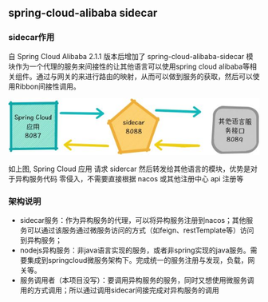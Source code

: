 ## spring-cloud-alibaba sidecar 
### sidecar作用
自 Spring Cloud Alibaba 2.1.1 版本后增加了 spring-cloud-alibaba-sidecar 模块作为一个代理的服务来间接性的让其他语言可以使用spring cloud alibaba等相关组件。通过与网关的来进行路由的映射，从而可以做到服务的获取，然后可以使用Ribbon间接性调用。

![](.README_images/10aac241.png)

如上图, Spring Cloud 应用 请求 sidercar 然后转发给其他语言的模块，优势是对于异构服务代码 零侵入，不需要直接根据 nacos 或其他注册中心 api 注册等

### 架构说明
- sidecar服务：作为异构服务的代理，可以将异构服务注册到nacos；其他服务可以通过该服务通过微服务访问的方式（如feign、restTemplate等）访问到异构服务；
- nodejs异构服务：非java语言实现的服务，或者非spring实现的java服务。需要集成到springcloud微服务架构下。完成统一的服务注册与发现，负载，网关等。
- 服务调用者（本项目没写）：要调用异构服务的服务，同时又想使用微服务调用的方式调用；所以通过调用sidecar间接完成对异构服务的调用